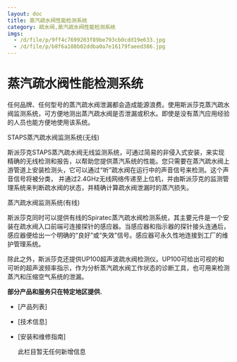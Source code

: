 ```yaml
---
layout: doc
title: 蒸汽疏水阀性能检测系统
category: 疏水阀,蒸汽疏水阀性能检测系统
imgs:
  - /d/file/p/9ff4c7699203f89be793cb0cdd19e633.jpg
  - /d/file/p/b8f6a188b02ddba0a7e16179faeed386.jpg
---
```


# 蒸汽疏水阀性能检测系统

任何品牌、任何型号的蒸汽疏水阀泄漏都会造成能源浪费。使用斯派莎克蒸汽疏水阀监测系统，可方便地测出蒸汽疏水阀是否泄漏或积水。即使是没有蒸汽应用经验的人员也能方便地使用该系统。

STAPS蒸汽疏水阀监测系统(无线)

斯派莎克STAPS蒸汽疏水阀无线监测系统，可通过简易的非侵入式安装，来实现精确的无线检测和报告，以帮助您提供蒸汽系统的性能。您只需要在蒸汽疏水阀上游管道上安装检测头，它可以通过“听”疏水阀在运行中的声音信号来检测。这个声音信号将被分类， 并通过2.4GHz无线网络传递至上位机，并由斯派莎克的监测管理系统来判断疏水阀的状态，并精确计算疏水阀泄漏时的蒸汽损失。

蒸汽疏水阀监测系统(有线)

斯派莎克同时可以提供有线的Spiratec蒸汽疏水阀检测系统，其主要元件是一个安装在疏水阀入口前端可连接探针的感应器。当感应器和指示器的探针接头连通后，感应器便给出一个明确的“良好”或“失效”信号。感应器可永久性地连接到工厂的维护管理系统。

除此之外，斯派莎克还提供UP100超声波疏水阀检测仪。UP100可给出可视的和可听的超声波频率指示，作为分析蒸汽疏水阀工作状态的诊断工具，也可用来检测蒸汽和压缩空气系统的泄漏。

**部分产品和服务只在特定地区提供.**

- [产品列表]
- [技术信息]
- [安装和维修指南]

  此栏目暂无任何新增信息
